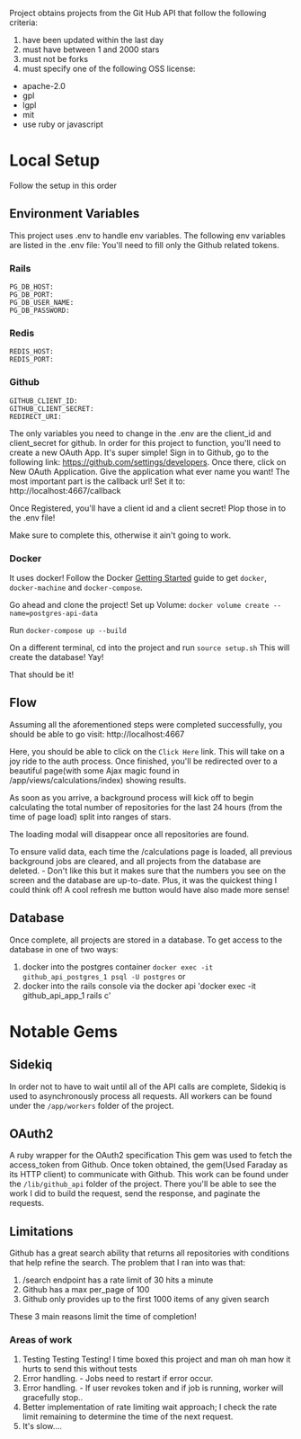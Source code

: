 Project obtains projects from the Git Hub API that follow the following criteria:
1. have been updated within the last day
2. must have between 1 and 2000 stars
3. must not be forks
4. must specify one of the following OSS license:
  * apache-2.0
  * gpl
  * lgpl
  * mit
  * use ruby or javascript


# Local Setup
Follow the setup in this order

## Environment Variables
This project uses .env to handle env variables. The following env variables are listed in the .env file:
You'll need to fill only the Github related tokens.
### Rails
```
PG_DB_HOST:
PG_DB_PORT:
PG_DB_USER_NAME:
PG_DB_PASSWORD:
```

### Redis
```
REDIS_HOST:
REDIS_PORT:
```

### Github
```
GITHUB_CLIENT_ID:
GITHUB_CLIENT_SECRET:
REDIRECT_URI:
```

The only variables you need to change in the .env are the client_id and client_secret for github.
In order for this project to function, you'll need to create a new OAuth App. It's super simple!
Sign in to Github, go to the following link:
https://github.com/settings/developers.
Once there, click on New OAuth Application. Give the application what ever name you want!
The most important part is the callback url! Set it to:
http://localhost:4667/callback

Once Registered, you'll have a client id and a client secret! Plop those in to the .env file!

Make sure to complete this, otherwise it ain't going to work.

### Docker
It uses docker!
Follow the Docker [Getting Started](https://docs.docker.com/mac/started/) guide to get `docker`, `docker-machine` and `docker-compose`.

Go ahead and clone the project!
Set up Volume:
`docker volume create --name=postgres-api-data`

Run
`docker-compose up --build`

On a different terminal, cd into the project and run
`source setup.sh`
This will create the database!  Yay!

That should be it!

## Flow
Assuming all the aforementioned steps were completed successfully, you should be able to go visit:
http://localhost:4667

Here, you should be able to click on the `Click Here` link. This will take on a joy ride to the auth process.
Once finished, you'll be redirected over to a beautiful page(with some Ajax magic found in /app/views/calculations/index) showing results.

As soon as you arrive, a background process will kick off to begin calculating the total number of repositories for the last 24 hours (from the time of page load) split into ranges of stars.

The loading modal will disappear once all repositories are found.

To ensure valid data, each time the /calculations page is loaded, all previous background jobs are cleared, and all projects from the database are deleted. - Don't like this but it makes sure that the numbers you see on the screen and the database are up-to-date. Plus, it was the quickest thing I could think of! A cool refresh me button would have also made more sense!

## Database
Once complete, all projects are stored in a database. To get access to the database in one of two ways:

1. docker into the postgres container `docker exec -it github_api_postgres_1 psql -U postgres`
or
2. docker into the rails console via the docker api 'docker exec -it github_api_app_1 rails c'

# Notable Gems

## Sidekiq
In order not to have to wait until all of the API calls are complete, Sidekiq is used to asynchronously process
all requests.
All workers can be found under the
`/app/workers` folder of the project.

## OAuth2
A ruby wrapper for the OAuth2 specification
This gem was used to fetch the access_token from Github. Once token obtained, the gem(Used Faraday as its HTTP client) to communicate with Github.
This work can be found under the `/lib/github_api` folder of the project.
There you'll be able to see the work I did to build the request, send the response, and paginate the requests.


## Limitations
Github has a great search ability that returns all repositories with conditions that help refine the search. The problem that I ran into was that:
1. /search endpoint has a rate limit of 30 hits a minute
2. Github has a max per_page of 100
3. Github only provides up to the first 1000 items of any given search

These 3 main reasons limit the time of completion!

### Areas of work
1. Testing Testing Testing! I time boxed this project and man oh man how it hurts to send this without tests
2. Error handling. - Jobs need to restart if error occur.
3. Error handling. - If user revokes token and if job is running, worker will gracefully stop..
4. Better implementation of rate limiting wait approach; I check the rate limit remaining to determine the time of the next request.
5. It's slow....
